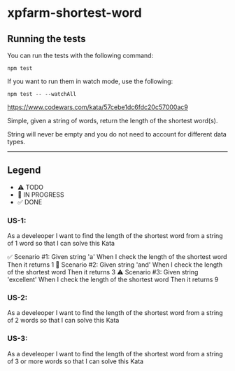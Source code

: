 # xpfarm-shortest-word

## Running the tests

You can run the tests with the following command:
```
npm test
```

If you want to run them in watch mode, use the following:
```
npm test -- --watchAll
```

https://www.codewars.com/kata/57cebe1dc6fdc20c57000ac9

Simple, given a string of words, return the length of the shortest word(s).

String will never be empty and you do not need to account for different data types.

--------------------------

## Legend
- ⚠ TODO
- 🚧 IN PROGRESS
- ✅ DONE

### US-1: 
As a develeoper I want to find the length of the shortest word from a string of 1 word so that I can solve this Kata

✅ Scenario #1: Given string 'a' When I check the length of the shortest word Then it returns 1
🚧 Scenario #2: Given string 'and' When I check the length of the shortest word Then it returns 3
⚠ Scenario #3: Given string 'excellent' When I check the length of the shortest word Then it returns 9


### US-2: 
As a develeoper I want to find the length of the shortest word from a string of 2 words so that I can solve this Kata

### US-3: 
As a develeoper I want to find the length of the shortest word from a string of 3 or more words so that I can solve this Kata